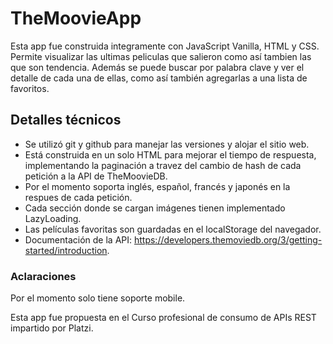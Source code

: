 # TheMoovieApp

Esta app fue construida integramente con JavaScript Vanilla, HTML y CSS. 
Permite visualizar las ultimas peliculas que salieron como así tambien las que son tendencia. Además se puede buscar por palabra clave y ver el detalle de cada una de ellas, como así también agregarlas a una lista de favoritos.

## Detalles técnicos
- Se utilizó git y github para manejar las versiones y alojar el sitio web.
- Está construida en un solo HTML para mejorar el tiempo de respuesta, implementando la paginación a travez del cambio de hash de cada petición a la API de TheMoovieDB. 
- Por el momento soporta inglés, español, francés y japonés en la respues de cada petición.
- Cada sección donde se cargan imágenes tienen implementado LazyLoading.
- Las películas favoritas son guardadas en el localStorage del navegador.
- Documentación de la API: https://developers.themoviedb.org/3/getting-started/introduction.


### Aclaraciones

Por el momento solo tiene soporte mobile.

Esta app fue propuesta en el Curso profesional de consumo de APIs REST impartido por Platzi.

